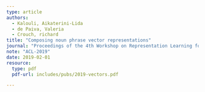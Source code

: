 ```yaml
---
type: article
authors:
  - Kalouli, Aikaterini-Lida
  - de Paiva, Valeria
  - Crouch, richard
title: "Composing noun phrase vector representations"
journal: "Proceedings of the 4th Workshop on Representation Learning for NLP (RepL4NLP-2019)"
note: "ACL-2019"
date: 2019-02-01
resource:
  type: pdf
  pdf-url: includes/pubs/2019-vectors.pdf

---
```


